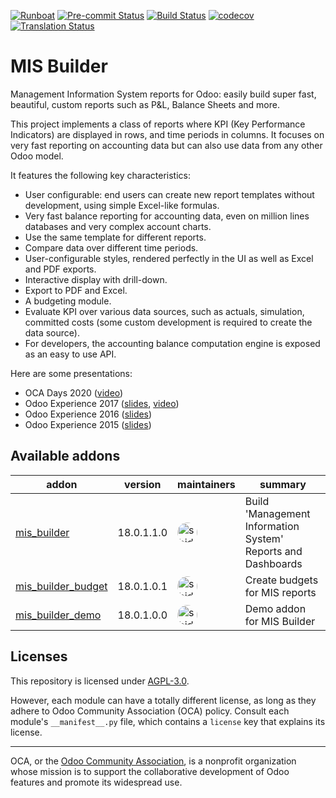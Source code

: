 
[![Runboat](https://img.shields.io/badge/runboat-Try%20me-875A7B.png)](https://runboat.odoo-community.org/builds?repo=OCA/mis-builder&target_branch=18.0)
[![Pre-commit Status](https://github.com/OCA/mis-builder/actions/workflows/pre-commit.yml/badge.svg?branch=18.0)](https://github.com/OCA/mis-builder/actions/workflows/pre-commit.yml?query=branch%3A18.0)
[![Build Status](https://github.com/OCA/mis-builder/actions/workflows/test.yml/badge.svg?branch=18.0)](https://github.com/OCA/mis-builder/actions/workflows/test.yml?query=branch%3A18.0)
[![codecov](https://codecov.io/gh/OCA/mis-builder/branch/18.0/graph/badge.svg)](https://codecov.io/gh/OCA/mis-builder)
[![Translation Status](https://translation.odoo-community.org/widgets/mis-builder-18-0/-/svg-badge.svg)](https://translation.odoo-community.org/engage/mis-builder-18-0/?utm_source=widget)

<!-- /!\ do not modify above this line -->

# MIS Builder

Management Information System reports for Odoo: easily build super fast,
beautiful, custom reports such as P&L, Balance Sheets and more.

This project implements a class of reports where KPI (Key Performance Indicators)
are displayed in rows, and time periods in columns. It focuses on very fast reporting
on accounting data but can also use data from any other Odoo model.

It features the following key characteristics:

- User configurable: end users can create new report templates without development,
  using simple Excel-like formulas.
- Very fast balance reporting for accounting data, even on million lines databases
  and very complex account charts.
- Use the same template for different reports.
- Compare data over different time periods.
- User-configurable styles, rendered perfectly in the UI as well as Excel and PDF exports.
- Interactive display with drill-down.
- Export to PDF and Excel.
- A budgeting module.
- Evaluate KPI over various data sources, such as actuals, simulation, committed costs
  (some custom development is required to create the data source).
- For developers, the accounting balance computation engine is exposed as an easy
  to use API.

Here are some presentations:

- OCA Days 2020 ([video](https://www.youtube.com/watch?v=45FXd8XM5m8))
- Odoo Experience 2017 ([slides](https://www.slideshare.net/acsone/budget-control-with-misbuilder-3-2017), [video](https://youtu.be/0PpxGAf2l-0))
- Odoo Experience 2016 ([slides](https://www.slideshare.net/acsone/misbuilder-2016))
- Odoo Experience 2015 ([slides](https://www.slideshare.net/acsone/misbuilder))

<!-- /!\ do not modify below this line -->

<!-- prettier-ignore-start -->

[//]: # (addons)

Available addons
----------------
addon | version | maintainers | summary
--- | --- | --- | ---
[mis_builder](mis_builder/) | 18.0.1.1.0 | <a href='https://github.com/sbidoul'><img src='https://github.com/sbidoul.png' width='32' height='32' style='border-radius:50%;' alt='sbidoul'/></a> | Build 'Management Information System' Reports and Dashboards
[mis_builder_budget](mis_builder_budget/) | 18.0.1.0.1 | <a href='https://github.com/sbidoul'><img src='https://github.com/sbidoul.png' width='32' height='32' style='border-radius:50%;' alt='sbidoul'/></a> | Create budgets for MIS reports
[mis_builder_demo](mis_builder_demo/) | 18.0.1.0.0 | <a href='https://github.com/sbidoul'><img src='https://github.com/sbidoul.png' width='32' height='32' style='border-radius:50%;' alt='sbidoul'/></a> | Demo addon for MIS Builder

[//]: # (end addons)

<!-- prettier-ignore-end -->

## Licenses

This repository is licensed under [AGPL-3.0](LICENSE).

However, each module can have a totally different license, as long as they adhere to Odoo Community Association (OCA)
policy. Consult each module's `__manifest__.py` file, which contains a `license` key
that explains its license.

----
OCA, or the [Odoo Community Association](http://odoo-community.org/), is a nonprofit
organization whose mission is to support the collaborative development of Odoo features
and promote its widespread use.
